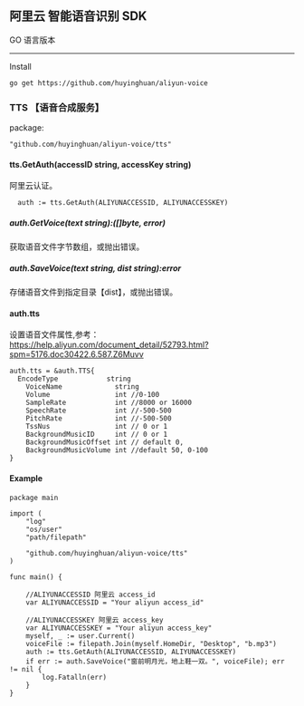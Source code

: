 ## 阿里云 智能语音识别 SDK

  GO 语言版本

----------------------------

Install

```
go get https://github.com/huyinghuan/aliyun-voice
```

### TTS 【语音合成服务】

package:
```
"github.com/huyinghuan/aliyun-voice/tts"
```

#### tts.GetAuth(accessID string, accessKey string)

阿里云认证。
```
  auth := tts.GetAuth(ALIYUNACCESSID, ALIYUNACCESSKEY)
```

##### auth.GetVoice(text string):([]byte, error)

获取语音文件字节数组，或抛出错误。

#####  auth.SaveVoice(text string, dist string):error

存储语音文件到指定目录【dist】，或抛出错误。

#### auth.tts

设置语音文件属性,参考：https://help.aliyun.com/document_detail/52793.html?spm=5176.doc30422.6.587.Z6Muvv

```
auth.tts = &auth.TTS{
  EncodeType            string
	VoiceName             string
	Volume                int //0-100
	SampleRate            int //8000 or 16000
	SpeechRate            int //-500-500
	PitchRate             int //-500-500
	TssNus                int // 0 or 1
	BackgroundMusicID     int // 0 or 1
	BackgroundMusicOffset int // default 0,
	BackgroundMusicVolume int //default 50, 0-100
}
```

#### Example

```
package main

import (
	"log"
	"os/user"
	"path/filepath"

	"github.com/huyinghuan/aliyun-voice/tts"
)

func main() {

	//ALIYUNACCESSID 阿里云 access_id
	var ALIYUNACCESSID = "Your aliyun access_id"

	//ALIYUNACCESSKEY 阿里云 access_key
	var ALIYUNACCESSKEY = "Your aliyun access_key"
	myself, _ := user.Current()
	voiceFile := filepath.Join(myself.HomeDir, "Desktop", "b.mp3")
	auth := tts.GetAuth(ALIYUNACCESSID, ALIYUNACCESSKEY)
	if err := auth.SaveVoice("窗前明月光，地上鞋一双。", voiceFile); err != nil {
		log.Fatalln(err)
	}
}
```